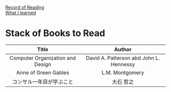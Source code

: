 <link rel="stylesheet" type="text/css" href="style.css">

[Record of Reading](index.html)<br>
[What I learned](wil.html)<br>

# Stack of Books to Read

| Title | Author |
|:---:|:---:|
| Computer Organization and Design | David A. Patterson abd John L. Hennessy |
| Anne of Green Gables | L.M. Montgomery |
| コンサル一年目が学ぶこと | 大石 哲之 |
